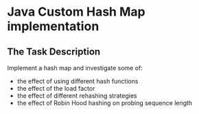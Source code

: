# Java Custom Hash Map implementation

## The Task Description
Implement a hash map and investigate some of:
* the effect of using different hash functions
* the effect of the load factor
* the effect of different rehashing strategies
* the effect of Robin Hood hashing on probing sequence length
